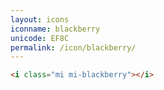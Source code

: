 ```yaml
---
layout: icons
iconname: blackberry
unicode: EF8C
permalink: /icon/blackberry/
---
```


``` html
<i class="mi mi-blackberry"></i>
```
